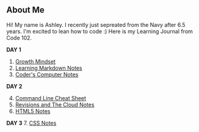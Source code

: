 ## About Me

Hi! My name is Ashley. I recently just sepreated from the Navy after 6.5 years. I'm excited to lean how to code :) Here is my Learning Journal from Code 102.

**DAY 1**

1. [Growth Mindset](https://ashcaz.github.io/learning-journal/Growthmindset)
2. [Learning Markdown Notes](https://ashcaz.github.io/learning-journal/learn-markdown)
3. [Coder's Computer Notes](https://ashcaz.github.io/learning-journal/coders-computer)

**DAY 2**

4. [Command Line Cheat Sheet](https://ashcaz.github.io/learning-journal/CommandLineCS)
5. [Revisions and The Cloud Notes](https://ashcaz.github.io/learning-journal/Revisionsandthecloud)
6. [HTML5 Notes](https://ashcaz.github.io/learning-journal/HTML-notes)

**DAY 3**
7. [CSS Notes](https://ashcaz.github.io/learning-journal/CSS-notes)
